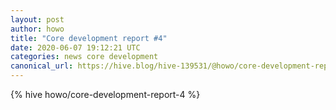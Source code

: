 ```yaml
---
layout: post
author: howo
title: "Core development report #4"
date: 2020-06-07 19:12:21 UTC
categories: news core development
canonical_url: https://hive.blog/hive-139531/@howo/core-development-report-4
---
```

{% hive howo/core-development-report-4 %}
